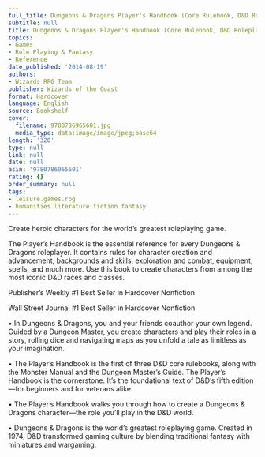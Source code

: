 ```yaml
---
full_title: Dungeons & Dragons Player's Handbook (Core Rulebook, D&D Roleplaying Game)
subtitle: null
title: Dungeons & Dragons Player's Handbook (Core Rulebook, D&D Roleplaying Game)
topics:
- Games
- Role Playing & Fantasy
- Reference
date_published: '2014-08-19'
authors:
- Wizards RPG Team
publisher: Wizards of the Coast
format: Hardcover
language: English
source: Bookshelf
cover:
  filename: 9780786965601.jpg
  media_type: data:image/image/jpeg;base64
length: '320'
type: null
link: null
date: null
asin: '9780786965601'
rating: {}
order_summary: null
tags:
- leisure.games.rpg
- humanities.literature.fiction.fantasy
---
```

Create heroic characters for the world’s greatest roleplaying game.

The Player’s Handbook is the essential reference for every Dungeons & Dragons roleplayer. It contains rules for character creation and advancement, backgrounds and skills, exploration and combat, equipment, spells, and much more. Use this book to create characters from among the most iconic D&D races and classes.

Publisher’s Weekly #1 Best Seller in Hardcover Nonfiction

Wall Street Journal #1 Best Seller in Hardcover Nonfiction

• In Dungeons & Dragons, you and your friends coauthor your own legend. Guided by a Dungeon Master, you create characters and play their roles in a story, rolling dice and navigating maps as you unfold a tale as limitless as your imagination.

• The Player’s Handbook is the first of three D&D core rulebooks, along with the Monster Manual and the Dungeon Master’s Guide. The Player’s Handbook is the cornerstone. It’s the foundational text of D&D’s fifth edition—for beginners and for veterans alike.

• The Player’s Handbook walks you through how to create a Dungeons & Dragons character—the role you’ll play in the D&D world.

• Dungeons & Dragons is the world’s greatest roleplaying game. Created in 1974, D&D transformed gaming culture by blending traditional fantasy with miniatures and wargaming.
